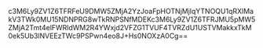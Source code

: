 c3M6Ly9ZV1Z6TFRFeU9DMW5ZMjA2YzJoaFpHOTNjMjlqYTNOQU1qRXlMakV3TWk0MU15NDNPRG8wTkRNPSNfMDEKc3M6Ly9ZV1Z6TFRJMU5pMW5ZMjA2Tmt4elFWRldWM2R4YWxjd2VFZG1TVUF4TVRZdU1USTVMakkxTkM0ek5Ub3lNVEEzTWc9PSPwn4eo8J+Hs0NOXzA0Cg==